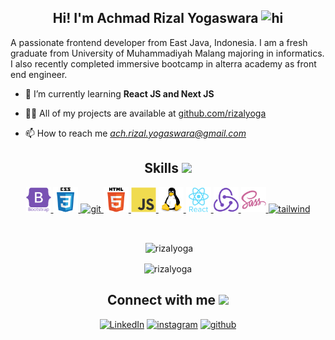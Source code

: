 <h2 align="center"> Hi! I'm Achmad Rizal Yogaswara <img src="https://user-images.githubusercontent.com/1303154/88677602-1635ba80-d120-11ea-84d8-d263ba5fc3c0.gif" width="28px" alt="hi"></h2>
<p align="left">A passionate frontend developer from East Java, Indonesia. I am a fresh graduate from University of Muhammadiyah Malang majoring in informatics. I also recently completed immersive bootcamp in alterra academy as front end engineer.

<!-- - 🔭 I’m currently working on [#](#) -->

- 🌱 I’m currently learning **React JS and Next JS**

<!-- - 👯 I’m looking to collaborate on [#](#) -->

<!-- - 🤝 I’m looking for help with [#](#) -->

- 👨‍💻 All of my projects are available at [github.com/rizalyoga](https://github.com/rizalyoga?tab=repositories)

<!-- - 📝 I regularly write articles on [#](#) -->

<!-- - 💬 Ask me about **#** -->

- 📫 How to reach me *ach.rizal.yogaswara@gmail.com*

<!-- - 📄 Know about my experiences [#](#) -->

<!-- - ⚡ Fun fact **#** -->

<h2 align="center"> Skills <img src = "https://media2.giphy.com/media/QssGEmpkyEOhBCb7e1/giphy.gif?cid=ecf05e47a0n3gi1bfqntqmob8g9aid1oyj2wr3ds3mg700bl&rid=giphy.gif" width = 32px> </h2>
<p align="center"> <a href="https://getbootstrap.com" target="_blank" rel="noreferrer"> <img src="https://raw.githubusercontent.com/devicons/devicon/master/icons/bootstrap/bootstrap-plain-wordmark.svg" alt="bootstrap" width="40" height="40"/> </a> <a href="https://www.w3schools.com/css/" target="_blank" rel="noreferrer"> <img src="https://raw.githubusercontent.com/devicons/devicon/master/icons/css3/css3-original-wordmark.svg" alt="css3" width="40" height="40"/> </a> <a href="https://git-scm.com/" target="_blank" rel="noreferrer"> <img src="https://www.vectorlogo.zone/logos/git-scm/git-scm-icon.svg" alt="git" width="40" height="40"/> </a> <a href="https://www.w3.org/html/" target="_blank" rel="noreferrer"> <img src="https://raw.githubusercontent.com/devicons/devicon/master/icons/html5/html5-original-wordmark.svg" alt="html5" width="40" height="40"/> </a> <a href="https://developer.mozilla.org/en-US/docs/Web/JavaScript" target="_blank" rel="noreferrer"> <img src="https://raw.githubusercontent.com/devicons/devicon/master/icons/javascript/javascript-original.svg" alt="javascript" width="40" height="40"/> </a> <a href="https://www.linux.org/" target="_blank" rel="noreferrer"> <img src="https://raw.githubusercontent.com/devicons/devicon/master/icons/linux/linux-original.svg" alt="linux" width="40" height="40"/> </a> <a href="https://reactjs.org/" target="_blank" rel="noreferrer"> <img src="https://raw.githubusercontent.com/devicons/devicon/master/icons/react/react-original-wordmark.svg" alt="react" width="40" height="40"/> </a> <a href="https://redux.js.org" target="_blank" rel="noreferrer"> <img src="https://raw.githubusercontent.com/devicons/devicon/master/icons/redux/redux-original.svg" alt="redux" width="40" height="40"/> </a> <a href="https://sass-lang.com" target="_blank" rel="noreferrer"> <img src="https://raw.githubusercontent.com/devicons/devicon/master/icons/sass/sass-original.svg" alt="sass" width="40" height="40"/> </a> <a href="https://tailwindcss.com/" target="_blank" rel="noreferrer"> <img src="https://www.vectorlogo.zone/logos/tailwindcss/tailwindcss-icon.svg" alt="tailwind" width="40" height="40"/> </a> </p>

<br/>

<div align=center>
<p>&nbsp;<img align="center" src="https://github-readme-stats.vercel.app/api?username=rizalyoga&show_icons=true&locale=en" alt="rizalyoga" /></p>

<p><img align="center" src="https://github-readme-streak-stats.herokuapp.com/?user=rizalyoga&" alt="rizalyoga" /></p>
</div>

<div align="center">

<h2> Connect with me <img src='https://raw.githubusercontent.com/ShahriarShafin/ShahriarShafin/main/Assets/handshake.gif' width="100px"> </h2>

<a href="https://linkedin.com/in/rizalyoga/" target="_blank"><img src="https://img.shields.io/badge/LinkedIn-%230077B5.svg?&style=flat-square&logo=linkedin&logoColor=white" alt="LinkedIn"></a> <a href="https://instagram.com/_rizalyoga_" target="_blank"><img src="https://img.shields.io/badge/Instagram-%23E4405F.svg?&style=flat-square&logo=instagram&logoColor=white" alt="instagram"></a> <a href="https://github.com/rizalyoga" target="_blank"><img src="https://img.shields.io/badge/Github-%2310B5.svg?&style=flat-square&logo=github&logoColor=white" alt="github"></a>

</div>
